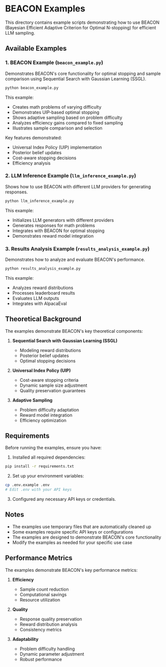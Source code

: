 # BEACON Examples

This directory contains example scripts demonstrating how to use BEACON (Bayesian Efficient Adaptive Criterion for Optimal N-stopping) for efficient LLM sampling.

## Available Examples

### 1. BEACON Example (`beacon_example.py`)

Demonstrates BEACON's core functionality for optimal stopping and sample comparison using Sequential Search with Gaussian Learning (SSGL).

```bash
python beacon_example.py
```

This example:
- Creates math problems of varying difficulty
- Demonstrates UIP-based optimal stopping
- Shows adaptive sampling based on problem difficulty
- Analyzes efficiency gains compared to fixed sampling
- Illustrates sample comparison and selection

Key features demonstrated:
- Universal Index Policy (UIP) implementation
- Posterior belief updates
- Cost-aware stopping decisions
- Efficiency analysis

### 2. LLM Inference Example (`llm_inference_example.py`)

Shows how to use BEACON with different LLM providers for generating responses.

```bash
python llm_inference_example.py
```

This example:
- Initializes LLM generators with different providers
- Generates responses for math problems
- Integrates with BEACON for optimal stopping
- Demonstrates reward model integration

### 3. Results Analysis Example (`results_analysis_example.py`)

Demonstrates how to analyze and evaluate BEACON's performance.

```bash
python results_analysis_example.py
```

This example:
- Analyzes reward distributions
- Processes leaderboard results
- Evaluates LLM outputs
- Integrates with AlpacaEval

## Theoretical Background

The examples demonstrate BEACON's key theoretical components:

1. **Sequential Search with Gaussian Learning (SSGL)**
   - Modeling reward distributions
   - Posterior belief updates
   - Optimal stopping decisions

2. **Universal Index Policy (UIP)**
   - Cost-aware stopping criteria
   - Dynamic sample size adjustment
   - Quality preservation guarantees

3. **Adaptive Sampling**
   - Problem difficulty adaptation
   - Reward model integration
   - Efficiency optimization

## Requirements

Before running the examples, ensure you have:

1. Installed all required dependencies:
```bash
pip install -r requirements.txt
```

2. Set up your environment variables:
```bash
cp .env.example .env
# Edit .env with your API keys
```

3. Configured any necessary API keys or credentials.

## Notes

- The examples use temporary files that are automatically cleaned up
- Some examples require specific API keys or configurations
- The examples are designed to demonstrate BEACON's core functionality
- Modify the examples as needed for your specific use case

## Performance Metrics

The examples demonstrate BEACON's key performance metrics:

1. **Efficiency**
   - Sample count reduction
   - Computational savings
   - Resource utilization

2. **Quality**
   - Response quality preservation
   - Reward distribution analysis
   - Consistency metrics

3. **Adaptability**
   - Problem difficulty handling
   - Dynamic parameter adjustment
   - Robust performance 
